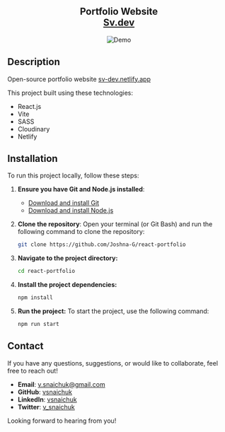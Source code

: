 <h2 align="center">
  Portfolio Website<br/>
  <a href="https://sv-dev.netlify.app/" target="_blank">Sv.dev</a>
</h2>

<div align="center">
  <img alt="Demo" src="https://res.cloudinary.com/dx6tl6aa2/image/upload/v1727730717/portfolio/promo/promo-2024_jfnfwo.png" />
</div>

## Description

Open-source portfolio website <a href="https://sv-dev.netlify.app/" target="_blank">sv-dev.netlify.app</a> <br/>

This project built using these technologies:

- React.js
- Vite
- SASS
- Cloudinary
- Netlify

## Installation

To run this project locally, follow these steps:

1. **Ensure you have Git and Node.js installed**:

   - [Download and install Git](https://git-scm.com/downloads)
   - [Download and install Node.js](https://nodejs.org/en/download/)

2. **Clone the repository**:
   Open your terminal (or Git Bash) and run the following command to clone the repository:
   ```bash
   git clone https://github.com/Joshna-G/react-portfolio
   ```
3. **Navigate to the project directory:**

   ```bash
   cd react-portfolio
   ```

4. **Install the project dependencies:**

   ```bash
   npm install
   ```

5. **Run the project:** To start the project, use the following command:
   ```bash
   npm run start
   ```

## Contact

If you have any questions, suggestions, or would like to collaborate, feel free to reach out!

- **Email**: v.snaichuk@gmail.com
- **GitHub**: [vsnaichuk](https://github.com/Joshna-G)
- **LinkedIn**: [vsnaichuk](https://www.linkedin.com/in/joshna-g-b8a265367/)
- **Twitter**: [v_snaichuk](https://twitter.com/v_snaichuk)

Looking forward to hearing from you!


